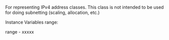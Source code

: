 For representing IPv4 address classes. This class is not intended to be used for doing subnetting (scaling, allocation, etc.)

Instance Variables
	range:		<Object>

range
	- xxxxx

